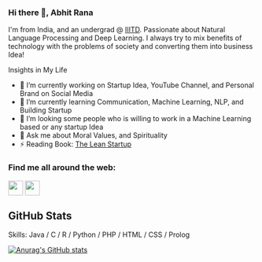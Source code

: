 ### Hi there 👋, Abhit Rana

I'm from India, and an undergrad @ [IIITD](https://www.iiitd.ac.in/). Passionate about Natural Language Processing and Deep Learning. I always try to mix benefits of technology with the problems of society and converting them into business Idea!

Insights in My Life

- 🔭 I’m currently working on Startup Idea, YouTube Channel, and Personal Brand on Social Media
- 🌱 I’m currently learning Communication, Machine Learning, NLP, and Building Startup
- 👯 I’m looking some people who is willing to work in a Machine Learning based or any startup Idea
- 💬 Ask me about Moral Values, and Spirituality
- ⚡ Reading Book: [The Lean Startup](https://www.amazon.com/Lean-Startup-Entrepreneurs-Continuous-Innovation/dp/0307887898)


### Find me all around the web:

<p align="left">
<a href="https://www.linkedin.com/in/abhitrana/" target="blank"><img align="center" src="https://github.com/mishmanners/MishManners/blob/master/socials/transparent-Linkedin-logo-icon.png" alt="" height="30" /></a>
<a href="https://www.youtube.com/channel/UC45RgaNeQ-6NXkDGX1p-2Wg/featured" target="blank"><img align="center" src="https://github.com/mishmanners/MishManners/blob/master/socials/youtube.png" alt="" height="30" /></a>
</p>

## GitHub Stats

Skills: Java / C / R / Python / PHP / HTML / CSS / Prolog

[![Anurag's GitHub stats](https://github-readme-stats.vercel.app/api?username=abhit-rana)](https://github.com/abhit-rana/github-readme-stats)

